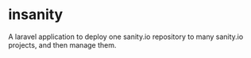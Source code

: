 # insanity
A laravel application to deploy one sanity.io repository to many sanity.io projects, and then manage them.
